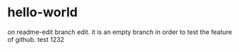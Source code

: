 # hello-world
on readme-edit branch edit.
it is an empty branch in order to test the feature of github. 
test 1232

